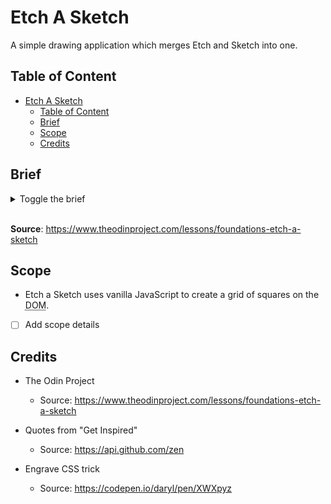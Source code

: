 <!-- markdownlint-disable MD001 MD033 -->

# Etch A Sketch

A simple drawing application which merges Etch and Sketch into one.

## Table of Content

- [Etch A Sketch](#etch-a-sketch)
  - [Table of Content](#table-of-content)
  - [Brief](#brief)
  - [Scope](#scope)
  - [Credits](#credits)

## Brief

<details>
<summary>Toggle the brief</summary>

Source: <https://www.theodinproject.com/lessons/foundations-etch-a-sketch>

- Create a webpage with a 16x16 grid of square divs.

- Create the divs using JavaScript. Don’t try making them by hand with copy and pasting in your HTML file!
- It’s best to put your grid squares inside another “container” div (which can go directly in your HTML).

- Set up a “hover” effect so that the grid divs change color when your mouse passes over them, leaving a (pixelated) trail through your grid like a pen would. <!-- cspell: disable-line -->

- Add a button to the top of the screen that will send the user a popup asking for the number of squares per side for the new grid. Once entered, the existing grid should be removed and a new grid should be generated in the same total space as before (e.g. 960px wide) so that you’ve got a new sketch pad

  - Set the limit for the user input to a maximum of 100
  - Set the limit for the user input to a maximum of 100

- (Optional): Instead of just changing the color of a square from black to white (for example), have each pass through with the mouse change it to a completely random RGB value. Then try having each pass just add another 10% of black to it so that only after 10 passes is the square completely black.

</details>

<br/>

**Source**: <https://www.theodinproject.com/lessons/foundations-etch-a-sketch>

## Scope

- Etch a Sketch uses vanilla JavaScript to create a grid of squares on the <abbr title="Document Object Model">DOM</abbr>.
- [ ] Add scope details

## Credits

- The Odin Project
  - Source: <https://www.theodinproject.com/lessons/foundations-etch-a-sketch>
  
- Quotes from "Get Inspired"
  - Source: <https://api.github.com/zen>

- Engrave CSS trick
  - Source: <https://codepen.io/daryl/pen/XWXpyz>
